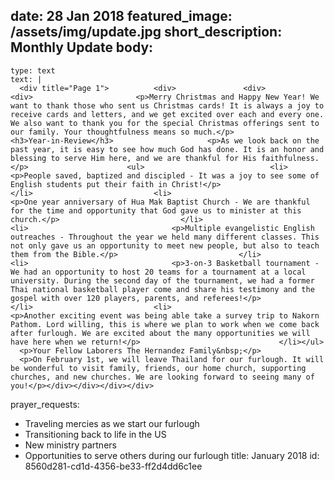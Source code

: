 date: 28 Jan 2018
featured_image: /assets/img/update.jpg
short_description: Monthly Update
body:
  - 
    type: text
    text: |
      <div title="Page 1">			<div>				<div>					<div>						<p>Merry Christmas and Happy New Year! We want to thank those who sent us Christmas cards! It is always a joy to receive cards and letters, and we get excited over each and every one. We also want to thank you for the special Christmas offerings sent to our family. Your thoughtfulness means so much.</p>						<h3>Year-in-Review</h3>						<p>As we look back on the past year, it is easy to see how much God has done. It is an honor and blessing to serve Him here, and we are thankful for His faithfulness.</p>						<ul>							<li>								<p>People saved, baptized and discipled - It was a joy to see some of English students put their faith in Christ!</p>							</li>							<li>								<p>One year anniversary of Hua Mak Baptist Church - We are thankful for the time and opportunity that God gave us to minister at this church.</p>							</li>							<li>								<p>Multiple evangelistic English outreaches - Throughout the year we held many different classes. This not only gave us an opportunity to meet new people, but also to teach them from the Bible.</p>							</li>							<li>								<p>3-on-3 Basketball tournament - We had an opportunity to host 20 teams for a tournament at a local university. During the second day of the tournament, we had a former Thai national basketball player come and share his testimony and the gospel with over 120 players, parents, and referees!</p>							</li>							<li>								<p>Another exciting event was being able take a survey trip to Nakorn Pathom. Lord willing, this is where we plan to work when we come back after furlough. We are excited about the many opportunities we will have here when we return!</p>								</li></ul>
      <p>Your Fellow Laborers The Hernandez Family&nbsp;</p>
      <p>On February 1st, we will leave Thailand for our furlough. It will be wonderful to visit family, friends, our home church, supporting churches, and new churches. We are looking forward to seeing many of you!</p></div></div></div></div>
prayer_requests:
  - Traveling mercies as we start our furlough
  - Transitioning back to life in the US
  - New ministry partners
  - Opportunities to serve others during our furlough
title: January 2018
id: 8560d281-cd1d-4356-be33-ff2d4dd6c1ee
